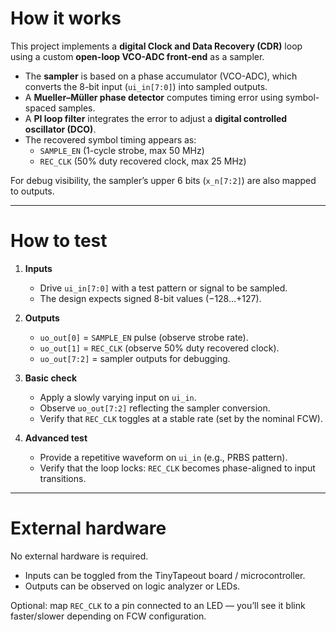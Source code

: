 # How it works

This project implements a **digital Clock and Data Recovery (CDR)** loop using a custom **open-loop VCO-ADC front-end** as a sampler.

- The **sampler** is based on a phase accumulator (VCO-ADC), which converts the 8-bit input (`ui_in[7:0]`) into sampled outputs.
- A **Mueller–Müller phase detector** computes timing error using symbol-spaced samples.
- A **PI loop filter** integrates the error to adjust a **digital controlled oscillator (DCO)**.
- The recovered symbol timing appears as:
  - `SAMPLE_EN` (1-cycle strobe, max 50 MHz)
  - `REC_CLK` (50% duty recovered clock, max 25 MHz)

For debug visibility, the sampler’s upper 6 bits (`x_n[7:2]`) are also mapped to outputs.

---

# How to test

1. **Inputs**  
   - Drive `ui_in[7:0]` with a test pattern or signal to be sampled.  
   - The design expects signed 8-bit values (−128…+127).  

2. **Outputs**  
   - `uo_out[0]` = `SAMPLE_EN` pulse (observe strobe rate).  
   - `uo_out[1]` = `REC_CLK` (observe 50% duty recovered clock).  
   - `uo_out[7:2]` = sampler outputs for debugging.  

3. **Basic check**  
   - Apply a slowly varying input on `ui_in`.  
   - Observe `uo_out[7:2]` reflecting the sampler conversion.  
   - Verify that `REC_CLK` toggles at a stable rate (set by the nominal FCW).  

4. **Advanced test**  
   - Provide a repetitive waveform on `ui_in` (e.g., PRBS pattern).  
   - Verify that the loop locks: `REC_CLK` becomes phase-aligned to input transitions.  

---

# External hardware

No external hardware is required.  
- Inputs can be toggled from the TinyTapeout board / microcontroller.  
- Outputs can be observed on logic analyzer or LEDs.  

Optional: map `REC_CLK` to a pin connected to an LED — you’ll see it blink faster/slower depending on FCW configuration.
